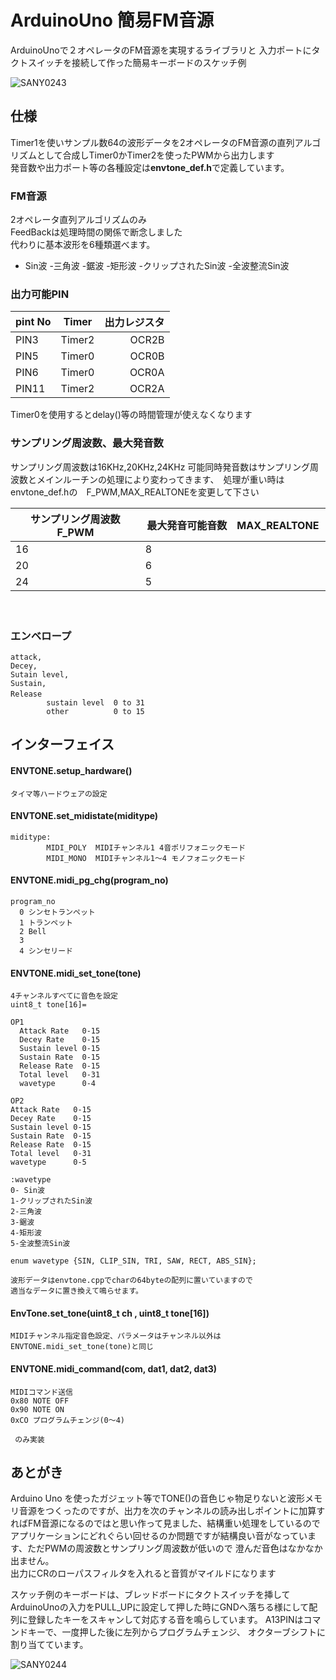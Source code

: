 # ArduinoUno  簡易FM音源
ArduinoUnoで２オペレータのFM音源を実現するライブラリと
入力ポートにタクトスイッチを接続して作った簡易キーボードのスケッチ例

![SANY0243](https://user-images.githubusercontent.com/28349102/85951556-bae89f00-b99e-11ea-81ff-e492c51760d5.JPG)

##  仕様

Timer1を使いサンプル数64の波形データを2オペレータのFM音源の直列アルゴリズムとして合成しTimer0かTimer2を使ったPWMから出力します  
発音数や出力ポート等の各種設定は**envtone_def.h**で定義しています。

### FM音源
2オペレータ直列アルゴリズムのみ  
FeedBackは処理時間の関係で断念しました  
代わりに基本波形を6種類選べます。
- Sin波
-三角波
-鋸波
-矩形波
-クリップされたSin波
-全波整流Sin波








### 出力可能PIN

|pint No| Timer | 出力レジスタ|
|:--|    --|--:|
|PIN3  |Timer2|  OCR2B|
|PIN5  |Timer0  |OCR0B|
|PIN6  |Timer0  |OCR0A |
|PIN11 |Timer2  |OCR2A  |

Timer0を使用するとdelay()等の時間管理が使えなくなります  
### サンプリング周波数、最大発音数
サンプリング周波数は16KHz,20KHz,24KHz 可能同時発音数はサンプリング周波数とメインルーチンの処理により変わってきます、　処理が重い時はenvtone_def.hの　F_PWM,MAX_REALTONEを変更して下さい


|サンプリング周波数F_PWM|最大発音可能音数　MAX_REALTONE　|
|      --        |        --              |
|16|     8    |
|20|6|
|24|5|

 　



### エンベロープ
    attack,
    Decey,
    Sutain level,
    Sustain,
    Release　
            sustain level  0 to 31  
            other          0 to 15

## インターフェイス

#### ENVTONE.setup_hardware()
    タイマ等ハードウェアの設定

#### ENVTONE.set_midistate(miditype)
    miditype:  
            MIDI_POLY  MIDIチャンネル1 4音ポリフォニックモード
            MIDI_MONO  MIDIチャンネル1～4 モノフォニックモード
#### ENVTONE.midi_pg_chg(program_no)
    program_no
      0 シンセトランペット
      1 トランペット
      2 Bell
      3
      4 シンセリード

#### ENVTONE.midi_set_tone(tone)
    4チャンネルすべてに音色を設定
    uint8_t tone[16]=

    OP1
      Attack Rate   0-15
      Decey Rate    0-15
      Sustain level 0-15
      Sustain Rate  0-15
      Release Rate  0-15
      Total level   0-31
      wavetype      0-4

    OP2   
    Attack Rate   0-15
    Decey Rate    0-15
    Sustain level 0-15
    Sustain Rate  0-15
    Release Rate  0-15
    Total level   0-31
    wavetype      0-5    

    :wavetype
    0- Sin波
    1-クリップされたSin波
    2-三角波
    3-鋸波
    4-矩形波
    5-全波整流Sin波    

    enum wavetype {SIN, CLIP_SIN, TRI, SAW, RECT, ABS_SIN};  

    波形データはenvtone.cppでcharの64byteの配列に置いていますので
    適当なデータに置き換えて鳴らせます。

#### EnvTone.set_tone(uint8_t ch , uint8_t tone[16])
    MIDIチャンネル指定音色設定、パラメータはチャンネル以外は
    ENVTONE.midi_set_tone(tone)と同じ



#### ENVTONE.midi_command(com, dat1, dat2, dat3)
    MIDIコマンド送信
    0x80 NOTE OFF
    0x90 NOTE ON
    0xCO プログラムチェンジ(0～4)

     のみ実装



## あとがき
Arduino Uno を使ったガジェット等でTONE()の音色じゃ物足りないと波形メモリ音源をつくったのですが、出力を次のチャンネルの読み出しポイントに加算すればFM音源になるのではと思い作って見ました、結構重い処理をしているのでアプリケーションにどれぐらい回せるのか問題ですが結構良い音がなっています、ただPWMの周波数とサンプリング周波数が低いので
澄んだ音色はなかなか出ません。  
出力にCRのローパスフィルタを入れると音質がマイルドになります

スケッチ例のキーボードは、ブレッドボードにタクトスイッチを挿して
ArduinoUnoの入力をPULL_UPに設定して押した時にGNDへ落ちる様にして配列に登録したキーをスキャンして対応する音を鳴らしています。
A13PINはコマンドキーで、一度押した後に左列からプログラムチェンジ、
オクターブシフトに割り当てています。

![SANY0244](https://user-images.githubusercontent.com/28349102/85951851-cdfc6e80-b9a0-11ea-8f47-9e4fe3c330a3.JPG)
